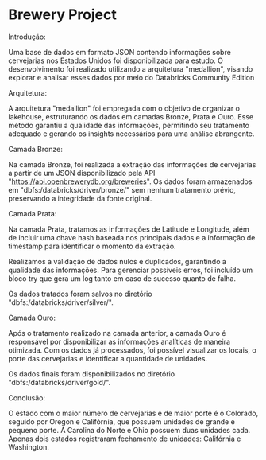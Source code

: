 # Brewery Project

Introdução:

Uma base de dados em formato JSON contendo informações sobre cervejarias nos Estados Unidos foi disponibilizada para estudo. O desenvolvimento foi realizado utilizando a arquitetura "medallion", visando explorar e analisar esses dados por meio do Databricks Community Edition


Arquitetura:

A arquitetura "medallion" foi empregada com o objetivo de organizar o lakehouse, estruturando os dados em camadas Bronze, Prata e Ouro. Esse método garantiu a qualidade das informações, permitindo seu tratamento adequado e gerando os insights necessários para uma análise abrangente.


Camada Bronze:

Na camada Bronze, foi realizada a extração das informações de cervejarias a partir de um JSON disponibilizado pela API "https://api.openbrewerydb.org/breweries". Os dados foram armazenados em "dbfs:/databricks/driver/bronze/" sem nenhum tratamento prévio, preservando a integridade da fonte original.


Camada Prata:

Na camada Prata, tratamos as informações de Latitude e Longitude, além de incluir uma chave hash baseada nos principais dados e a informação de timestamp para identificar o momento da extração.

Realizamos a validação de dados nulos e duplicados, garantindo a qualidade das informações. Para gerenciar possíveis erros, foi incluído um bloco try que gera um log tanto em caso de sucesso quanto de falha.

Os dados tratados foram salvos no diretório "dbfs:/databricks/driver/silver/".


Camada Ouro:

Após o tratamento realizado na camada anterior, a camada Ouro é responsável por disponibilizar as informações analíticas de maneira otimizada. Com os dados já processados, foi possível visualizar os locais, o porte das cervejarias e identificar a quantidade de unidades.

Os dados finais foram disponibilizados no diretório "dbfs:/databricks/driver/gold/".


Conclusão:

O estado com o maior número de cervejarias e de maior porte é o Colorado, seguido por Oregon e Califórnia, que possuem unidades de grande e pequeno porte. A Carolina do Norte e Ohio possuem duas unidades cada. Apenas dois estados registraram fechamento de unidades: Califórnia e Washington.

